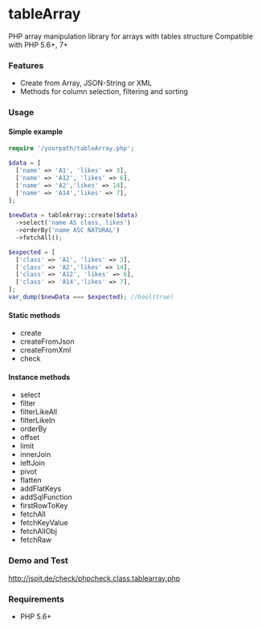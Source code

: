 # tableArray 

PHP array manipulation library for arrays with tables structure
Compatible with PHP 5.6+, 7+

### Features

- Create from Array, JSON-String or XML
- Methods for column selection, filtering and sorting

### Usage

#### Simple example

```php
require '/yourpath/tableArray.php';

$data = [ 
  ['name' => 'A1', 'likes' => 3], 
  ['name' => 'A12', 'likes' => 6], 
  ['name' => 'A2','likes' => 14], 
  ['name' => 'A14','likes' => 7], 
];
 
$newData = tableArray::create($data)
  ->select('name AS class, likes') 
  ->orderBy('name ASC NATURAL') 
  ->fetchAll();

$expected = [ 
  ['class' => 'A1', 'likes' => 3], 
  ['class' => 'A2','likes' => 14], 
  ['class' => 'A12', 'likes' => 6], 
  ['class' => 'A14','likes' => 7], 
];
var_dump($newData === $expected); //bool(true)
```
#### Static methods
  * create
  * createFromJson
  * createFromXml
  * check
  
#### Instance methods
  * select
  * filter
  * filterLikeAll
  * filterLikeIn
  * orderBy
  * offset
  * limit
  * innerJoin
  * leftJoin
  * pivot
  * flatten
  * addFlatKeys
  * addSqlFunction
  * firstRowToKey
  * fetchAll
  * fetchKeyValue
  * fetchAllObj
  * fetchRaw

### Demo and Test

http://jspit.de/check/phpcheck.class.tablearray.php

### Requirements

- PHP 5.6+
